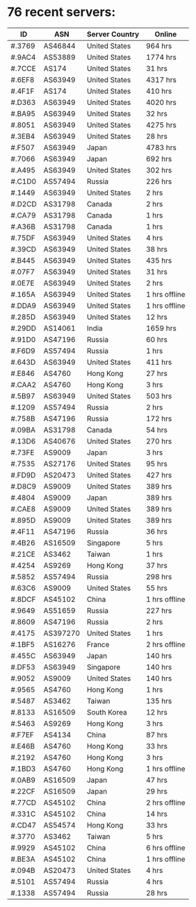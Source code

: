 # 76 recent servers:

| ID | ASN | Server Country | Online |
| ------ | ------ | ------ | ------ |
| #.3769 | AS46844 | United States | 964 hrs |
| #.9AC4 | AS53889 | United States | 1774 hrs |
| #.7CCE | AS174 | United States | 31 hrs |
| #.6EF8 | AS63949 | United States | 4317 hrs |
| #.4F1F | AS174 | United States | 410 hrs |
| #.D363 | AS63949 | United States | 4020 hrs |
| #.BA95 | AS63949 | United States | 32 hrs |
| #.8051 | AS63949 | United States | 4275 hrs |
| #.3EB4 | AS63949 | United States | 28 hrs |
| #.F507 | AS63949 | Japan | 4783 hrs |
| #.7066 | AS63949 | Japan | 692 hrs |
| #.A495 | AS63949 | United States | 302 hrs |
| #.C1D0 | AS57494 | Russia | 226 hrs |
| #.1449 | AS63949 | United States | 2 hrs |
| #.D2CD | AS31798 | Canada | 2 hrs |
| #.CA79 | AS31798 | Canada | 1 hrs |
| #.A36B | AS31798 | Canada | 1 hrs |
| #.75DF | AS63949 | United States | 4 hrs |
| #.39CD | AS63949 | United States | 38 hrs |
| #.B445 | AS63949 | United States | 435 hrs |
| #.07F7 | AS63949 | United States | 31 hrs |
| #.0E7E | AS63949 | United States | 2 hrs |
| #.165A | AS63949 | United States | 1 hrs offline |
| #.DDA9 | AS63949 | United States | 1 hrs offline |
| #.285D | AS63949 | United States | 12 hrs |
| #.29DD | AS14061 | India | 1659 hrs |
| #.91D0 | AS47196 | Russia | 60 hrs |
| #.F6D9 | AS57494 | Russia | 1 hrs |
| #.643D | AS63949 | United States | 411 hrs |
| #.E846 | AS4760 | Hong Kong | 27 hrs |
| #.CAA2 | AS4760 | Hong Kong | 3 hrs |
| #.5B97 | AS63949 | United States | 503 hrs |
| #.1209 | AS57494 | Russia | 2 hrs |
| #.758B | AS47196 | Russia | 172 hrs |
| #.09BA | AS31798 | Canada | 54 hrs |
| #.13D6 | AS40676 | United States | 270 hrs |
| #.73FE | AS9009 | Japan | 3 hrs |
| #.7535 | AS27176 | United States | 95 hrs |
| #.FD9D | AS20473 | United States | 427 hrs |
| #.D8C9 | AS9009 | United States | 389 hrs |
| #.4804 | AS9009 | Japan | 389 hrs |
| #.CAE8 | AS9009 | United States | 389 hrs |
| #.895D | AS9009 | United States | 389 hrs |
| #.4F11 | AS47196 | Russia | 36 hrs |
| #.4B26 | AS16509 | Singapore | 5 hrs |
| #.21CE | AS3462 | Taiwan | 1 hrs |
| #.4254 | AS9269 | Hong Kong | 37 hrs |
| #.5852 | AS57494 | Russia | 298 hrs |
| #.63C6 | AS9009 | United States | 55 hrs |
| #.8DCF | AS45102 | China | 1 hrs offline |
| #.9649 | AS51659 | Russia | 227 hrs |
| #.8609 | AS47196 | Russia | 2 hrs |
| #.4175 | AS397270 | United States | 1 hrs |
| #.1BF5 | AS16276 | France | 2 hrs offline |
| #.455C | AS63949 | Japan | 140 hrs |
| #.DF53 | AS63949 | Singapore | 140 hrs |
| #.9052 | AS9009 | United States | 140 hrs |
| #.9565 | AS4760 | Hong Kong | 1 hrs |
| #.5487 | AS3462 | Taiwan | 135 hrs |
| #.8133 | AS16509 | South Korea | 12 hrs |
| #.5463 | AS9269 | Hong Kong | 3 hrs |
| #.F7EF | AS4134 | China | 87 hrs |
| #.E46B | AS4760 | Hong Kong | 33 hrs |
| #.2192 | AS4760 | Hong Kong | 3 hrs |
| #.1BD3 | AS4760 | Hong Kong | 1 hrs offline |
| #.0AB9 | AS16509 | Japan | 47 hrs |
| #.22CF | AS16509 | Japan | 29 hrs |
| #.77CD | AS45102 | China | 2 hrs offline |
| #.331C | AS45102 | China | 14 hrs |
| #.CD47 | AS54574 | Hong Kong | 33 hrs |
| #.3770 | AS3462 | Taiwan | 5 hrs |
| #.9929 | AS45102 | China | 6 hrs offline |
| #.BE3A | AS45102 | China | 1 hrs offline |
| #.094B | AS20473 | United States | 4 hrs |
| #.5101 | AS57494 | Russia | 4 hrs |
| #.1338 | AS57494 | Russia | 28 hrs |


